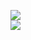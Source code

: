 [![](https://img.shields.io/badge/Made%20With-Github%20Spray-lightgrey.svg?style=for-the-badge&logo=github)](https://github.com/Annihil/github-spray#3367)  
[![](https://i.imgur.com/2DrTn0Z.gif)](https://github.com/Annihil/github-spray)